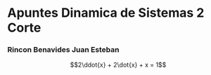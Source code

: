 # Apuntes Dinamica de Sistemas 2 Corte 
### Rincon Benavides Juan Esteban 
$$2\ddot{x} + 2\dot{x} + x = 1$$
